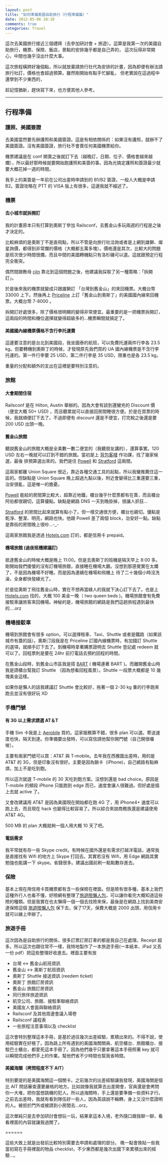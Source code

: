 ```yaml
---
layout: post
title: "如何準備美國自助旅行（行程準備篇）"
date: 2012-05-06 20:10
comments: true
categories: Travel
---
```


這次去美國旅行接近三個禮拜（去參加研討會 + 旅遊）。這算是我第一次的美國自助旅行，機票、保險、飯店，景點的安排幾乎都是自己弄的，
這次玩得非常開心，中間也幾乎沒出什麼大事。

這次旅程橫跨好幾個點，所以就放棄請旅行社代為安排的計畫，因為即便有辦法請旅行社訂，價格也會超過預算。雖然剛開始有點手忙腳亂，
但老實說在這過程中還學到不少東西的，

趁記憶猶新，趕快寫下來，也方便其他人參考。

<hr>

## 行程準備

### 護照、美國簽證

去美國當然要先辦護照和美國簽證。這是有相依關係的：如果沒有護照，就辦不了美國簽證。沒有美國簽證，旅行社不會賣任何美國機票給你。

機票建議是在 conf 開賣之後就訂下去（越晚訂，日期、位子、價格會越來越爛），所以最好那時候就要開始跑護照和美簽的事。因為光搞定護照和簽證最少就要大概花掉一週的時間。

我手上的美簽是一年前在公司出差時申請到的 B1/B2 簽證，一般人大概是申請 B2。簽證攻略在 PTT 的 VISA 版上有很多，這邊我就不細述了。

### 機票

#### 去小城市就拆開訂

我的計畫原本只有打算到奧斯丁參加 Railsconf，去舊金山多玩兩週的行程是之後才決定的。

比較麻煩的是奧斯丁不是直飛點，所以不管是向旅行社洽詢或者是上網到雄獅、燦星詢價，都得到非常爛的價格（大概都五萬多塊）。價格還是其次，比較大的問題是班次很少時間很爛，而且中間的美國轉機點只有洛杉磯可以選。這就跟預定行程完全衝突。

偶然間跟教母 [cjin](http://twitter.com/cjin) 靠北到這個問題之後，他建議我採取了另一種策略：「拆開訂」。

於是後來我的機票就變成只跟雄獅訂 「台灣到舊金山」的來回機票。大概台幣 33000 上下。然後再上 [Priceline](http://priceline.com) 上訂「舊金山到奧斯丁」的美國國內線來回機票。大概台幣 7-8000 。

拆開訂好處很多，除了價格很明顯的變得非常便宜。最重要的是一把機票拆開訂，這兩段的時間和機位選擇就變得超級多的...機票瞬間就搞定了。

#### 美國國內線機票價格不含行李托運費

這邊要注意的是台北到美國段，我坐國泰的航班，可以免費托運兩件行李各 23.5 kg。但要轉機到奧斯丁的時候，才發現原先我們買的 UA 國內線機票是不含行李托運的。第一件行李要 25 USD，第二件行李是
 35 USD，限重也是各 23.5 kg。

重量的分配和額外的支出在這裡是要特別注意的。

### 旅館

#### 大會期間住宿

Railsconf 是在 Hilton, Austin 舉辦的。因為大會有談到還蠻兇的 Discount 價（便宜大概 50+ USD) ，而且聽累就可以直接回房間睡很方便。於是在買票的時候，我就順便訂下去了。不過即便有 discount 還是不便宜，打完稅之後還是要 200 USD 出頭一晚。

#### 舊金山旅館

聽說舊金山的旅館大概是全美數一數二便宜的（我聽朋友講的），還算事實。120 USD 左右一晚就可以訂到不錯的旅館。當初是上 [背包客棧](http://www.backpackers.com.tw/forum/) 作功課，找了幾家候選，最後
排預算選出來的。我們是住 [Powell](http://zh.hotels.com/hotel/details.html?destination=The+Powell+Hotel%2C+%E4%B8%89%E8%97%A9%E5%B8%82+%28%E8%88%8A%E9%87%91%E5%B1%B1%29%2C+%E5%8A%A0%E5%88%A9%E7%A6%8F%E5%B0%BC%E4%BA%9E%2C+%E7%BE%8E%E5%9C%8B&searchParams.arrivalDate=&searchParams.departureDate=&rooms_=1&searchParams.rooms%5B0%5D.numberOfAdults=2&children%5B0%5D=0&asaReport=HomePage%3A%3AHotel&searchParams.landmark=&hotelId=111932&roomno=1&arrivalDate=&departureDate=&rooms%5B0%5D.numberOfAdults=2&landmark=) 和 [Stratford](http://zh.hotels.com/hotel/details.html?destination=Hotel+Stratford%2C+a+C-Two+Hotel%2C+%E4%B8%89%E8%97%A9%E5%B8%82+%28%E8%88%8A%E9%87%91%E5%B1%B1%29%2C+%E5%8A%A0%E5%88%A9%E7%A6%8F%E5%B0%BC%E4%BA%9E%2C+%E7%BE%8E%E5%9C%8B&searchParams.arrivalDate=&searchParams.departureDate=&rooms_=1&searchParams.rooms%5B0%5D.numberOfAdults=2&children%5B0%5D=0&asaReport=HomePage%3A%3AHotel&searchParams.landmark=&hotelId=164155&roomno=1&arrivalDate=&departureDate=&rooms%5B0%5D.numberOfAdults=2&landmark=) 這兩間。

這兩家都離 Union Square 很近，靠近各種交通工具的起點，所以我蠻推薦住這一區的。但缺點是 Union Square 晚上超過九點以後，附近會變得比三重還要三重，治安很亂，這是唯一的擔憂。

[Powell](http://zh.hotels.com/hotel/details.html?destination=The+Powell+Hotel%2C+%E4%B8%89%E8%97%A9%E5%B8%82+%28%E8%88%8A%E9%87%91%E5%B1%B1%29%2C+%E5%8A%A0%E5%88%A9%E7%A6%8F%E5%B0%BC%E4%BA%9E%2C+%E7%BE%8E%E5%9C%8B&searchParams.arrivalDate=&searchParams.departureDate=&rooms_=1&searchParams.rooms%5B0%5D.numberOfAdults=2&children%5B0%5D=0&asaReport=HomePage%3A%3AHotel&searchParams.landmark=&hotelId=111932&roomno=1&arrivalDate=&departureDate=&rooms%5B0%5D.numberOfAdults=2&landmark=) 能給的房間算比較大，超靠近地鐵，櫃台幾乎什麼票都有在賣，而且櫃台阿伯都很親切，這算優點。缺點是網路 DNS 一天到晚掛掉，很讓人抓狂...

[Stratford](http://zh.hotels.com/hotel/details.html?destination=Hotel+Stratford%2C+a+C-Two+Hotel%2C+%E4%B8%89%E8%97%A9%E5%B8%82+%28%E8%88%8A%E9%87%91%E5%B1%B1%29%2C+%E5%8A%A0%E5%88%A9%E7%A6%8F%E5%B0%BC%E4%BA%9E%2C+%E7%BE%8E%E5%9C%8B&searchParams.arrivalDate=&searchParams.departureDate=&rooms_=1&searchParams.rooms%5B0%5D.numberOfAdults=2&children%5B0%5D=0&asaReport=HomePage%3A%3AHotel&searchParams.landmark=&hotelId=164155&roomno=1&arrivalDate=&departureDate=&rooms%5B0%5D.numberOfAdults=2&landmark=) 的房間比起來就算有點小了。但一樣交通很方便，櫃台也親切。優點是乾淨、整潔、明亮，網路也快。他跟 Powell 差了兩個 block，治安好一點。缺點是靠街的房間晚上很吵...-_-

這兩家旅館我是透過 [Hotels.com](http://hotels.com) 訂的，都是信用卡 prepaid。

#### 機場旅館 (過夜班機建議訂)

抵達舊金山的時候大概是晚上 11:00。但是去奧斯丁的班機是隔天早上 8:00 多。剛開始我們傻傻的沒有訂機場旅館，直接睡在機場大廳。沒想到那感覺實在太爛了，不是因為機場不好睡。而是因為連續在機場和飛機上
待了二十幾個小時沒洗澡，全身都快發綠光了。

於是從奧斯丁飛往舊金山時，實在不想再當綠人的我就下決心訂下去了。也是上 [Hotels.com](http://hotels.com) 找的，大概 100 美金一晚（ two queen beds )。機場旅館會有免費接駁車讓旅客來回機場。神秘的是，機場旅館的網路是我們這趟旅程遇到最快的....orz

### 機場接駁車

機場到旅館會有很多 option，可以選擇租車、Taxi、Shuttle 或者是鐵路（如果該城市有蓋的話）。奧斯汀段我是在 Priceline 訂國內線機票時，有加錢訂 Shuttle 的選項，就順手訂下去了。到機場時拿著購票證明去 Shuttle 登記處 redeem 就可以了。回程票則是要在 24hr 前打電話去預約回程的時間。

在舊金山段時，到舊金山市區我是搭 [BART](http://www.bart.gov/)  ( 機場連著 BART )。而離開舊金山時我是請櫃台幫我訂 Shuttle （因為想看回程風景）。Shuttle 一段票大概都是 10 幾塊美金這樣。

如果你是懶人的話我建議訂 Shuttle 會比較好，拖著一個 2-30 kg 重的行李跑來跑去並沒有很好玩 XD


### 手機門號

#### 有 3G 以上需求請選 AT＆T

手機 Sim 卡我是上 [Aerobile](www.aerobile.com) 買的。這家服務算不錯，很多 plan 可以選。寄送速度也快，隔天到達。你準備要出發時，可以寫信請他幫你開門號（自己開很囉唆）。

主要有兩家門號可以買：AT&T 與 T-mobile。去年我在西雅圖出差時，用的是 AT&T 的 3G，但是印象沒有很好。主要是因為鎖卡（iPhone)，自己繞路有點麻煩，加上不是吃到飽。

所以這次就選 T-mobile 的 30 天吃到飽方案。沒想到還是 bad choice。原因是 T-mobile 的頻段 iPhone 只能跑到 edge 而已，速度會讓人很難過。但好處是插上去就 active 了。

又會改建議用 AT&T 是因為美國現在開始都在跑 4G 了，用 iPhone4+ 速度可以跑上去，而且現在 hack 也變得比較容易了。所以綜合來說商務族還是建議使用 AT&T 4G。

500 MB 的 plan 大概就夠一個人用大概 10 天了吧。

#### 電話需求

我平常就有存一些 Skype credit。有時候在國外還是有需求打越洋電話，通常我是直接找有 Wifi 的地方上 Skype 打回去。其實若沒有 Wifi，用 Edge 網路其實勉強也能講一下 skype。省錢很多。建議出國前刷一點點數存進去。

### 保險

基本上現在用信用卡買機票都有含一些保險在裡面。但是險有很多種，基本上我們這種外行人也看不懂，好險網有整理了[旅遊險懶人包](http://blog.insureme.com.tw/2011/12/blog-post_16.html)，可以讓你看完大概知道這些險的種類。但是我實在也太懶得一個一個去找險來保，最後是在網路上找到美商安達保險這個 [旅遊險懶人包](https://www.ace-ina.com.tw/easygo/ssl/p9-content.asp)
保下去，保了17天，保費大概是 2000 出頭，用信用卡就可以線上申辦了。

### 旅遊手冊

這次因為是自助旅行的關係，很多訂票訂房訂車的都是我自己在處理。Receipt 超多。所以這次也跟往常不一樣，我特地製作了一本旅遊手冊(一本紙本、iPad 又丟一份 pdf）把這些整理好收進去。裡面主要有放

* 台灣 <-> 舊金山航班資訊
* 舊金山 <-> 奧斯丁航班資訊
* 奧斯丁 Shuttle 接送資訊 (reedem ticket)
* 奧斯丁 旅館訂房資訊
* 舊金山 旅館訂房資訊
* 同行旅伴旅遊資訊
* 航空公司、旅館、接駁車聯絡資訊
* 美國友人會面與聯絡資訊
* Railsconf 及其他周邊會議入場卷
* Railsconf 議程表
* 一些旅程注意事項以及 checklist 

這次會特別整理這本手冊，是基於過往幾次出差經驗，累積出來的。不得不說，使用經驗實在好極了。因為路上所有遇到的美國海關關員、航空櫃台、旅館櫃台、接駁巴士櫃台，都愛死這本手冊了。因為他們幾乎只要拿著這本手冊照著 key 就可以瞬間完成他們手上的作業。幫他們省不少時間也幫我省時間。

#### 美國海關（拷問程度不下 AIT）

特別要提的是美國海關這一個關卡。之前幾次的出差經驗讓我發現，美國海關是個比 AIT 問話審查還要嚴格的地方。比如說像我就算去出差開會，官員還是會拷問你一大堆，把你當想跳機的犯人。所以過海關時，手上還是要準備一些資料才行。之前去出差時，我就有看到隊伍好一些人，因為英語說不輪轉，身上又沒什麼證明的人。被拒於門外或被請到小房間去...orz。

這次單純只是去參加研討會想玩一玩，結果拿這本入境，老外隨口跟我聊一聊，看看裡面的內容就讓我過關了。

======

這些大致上就是出發前比較特別需要去申請和處理的部分。
晚一點會換貼一些我當初寫在手冊裡面的物品 checklist，不少東西都是幾次出國下來累積出來的經驗...。
